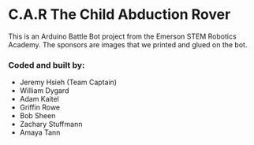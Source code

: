 # C.A.R The Child Abduction Rover
This is an Arduino Battle Bot project from the Emerson STEM Robotics Academy. The sponsors are images that we printed and glued on the bot. 

### Coded and built by:
- Jeremy Hsieh (Team Captain)
- William Dygard
- Adam Kaitel
- Griffin Rowe
- Bob Sheen
- Zachary Stuffmann
- Amaya Tann
